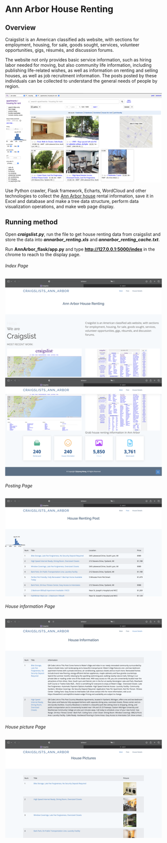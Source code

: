 # Ann Arbor House Renting
## Overview
Craigslist is an American classified ads website, with sections for employment, housing, for sale, goods sought, services, volunteer opportunities, gigs, résumés, and discussion forums.

The website not only provides basic service information, such as hiring labor needed for moving, but also community life information, including publishing life-related wishes, as well as information on renting and selling houses, as well as job recruitment information. The posts posted by these individuals can be collected to understand the general needs of people by region.

![Craigslist main page](/img/craigs_index.png)

Use Python crawler, Flask framework, Echarts, WordCloud and other technologies to collect the [Ann Arbor house](https://annarbor.craigslist.org/search/apa) rental information, save it in Excel and database and make a tree data structure, perform data visualization operations, and make web page display.

## Running method
Open ***craigslist.py***, run the file to get house renting data from craigslist and store the data into ***annarbor_renting.xls*** and ***annarbor_renting_cache.txt***. 

Run **AnnArbor_flask/app.py** and type **http://127.0.0.1:5000/index** in the chrome to reach to the display page.

###### Index Page
![Index page](/img/index1.png)
![Index page](/img/index2.png)

###### Posting Page
![Post page](/img/post.png)

###### House information Page
![information page](/img/info.png)

###### House picture Page
![Pic page](/img/pic.png)
